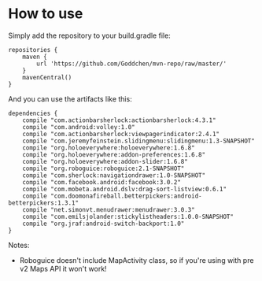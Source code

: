 How to use
========

Simply add the repository to your build.gradle file:

    repositories {
        maven {
            url 'https://github.com/Goddchen/mvn-repo/raw/master/'
        }
        mavenCentral()
    }

And you can use the artifacts like this:

    dependencies {
        compile "com.actionbarsherlock:actionbarsherlock:4.3.1"
        compile "com.android:volley:1.0"
        compile "com.actionbarsherlock:viewpagerindicator:2.4.1"
        compile "com.jeremyfeinstein.slidingmenu:slidingmenu:1.3-SNAPSHOT"
        compile "org.holoeverywhere:holoeverywhere:1.6.8"
        compile "org.holoeverywhere:addon-preferences:1.6.8"
        compile "org.holoeverywhere:addon-slider:1.6.8"
        compile "org.roboguice:roboguice:2.1-SNAPSHOT"
        compile "com.sherlock:navigationdrawer:1.0-SNAPSHOT"
        compile "com.facebook.android:facebook:3.0.2"
        compile "com.mobeta.android.dslv:drag-sort-listview:0.6.1"
        compile "com.doomonafireball.betterpickers:android-betterpickers:1.3.1"
        compile "net.simonvt.menudrawer:menudrawer:3.0.3"
        compile "com.emilsjolander:stickylistheaders:1.0.0-SNAPSHOT"
        compile "org.jraf:android-switch-backport:1.0"
    }

Notes:

- Roboguice doesn't include MapActivity class, so if you're using with pre v2 Maps API it won't work!
